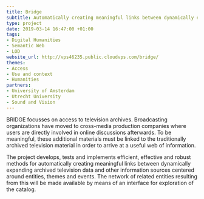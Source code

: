 ```yaml
---
title: Bridge
subtitle: Automatically creating meaningful links between dynamically expanding archived television data and other information sources centered around entities, themes and events
type: project
date: 2019-03-14 16:47:00 +01:00
tags:
- Digital Humanities
- Semantic Web
- LOD
website_url: http://vps46235.public.cloudvps.com/bridge/
themes:
- Access
- Use and context
- Humanities
partners:
- University of Amsterdam
- Utrecht University
- Sound and Vision
---
```


BRIDGE focusses on access to television archives. Broadcasting organizations have moved to cross-media production companies where users are directly involved in online discussions afterwards. To be meaningful, these additional materials must be linked to the traditionally archived television material in order to arrive at a useful web of information.

The project develops, tests and implements efficient, effective and robust methods for automatically creating meaningful links between dynamically expanding archived television data and other information sources centered around entities, themes and events. The network of related entities resulting from this will be made available by means of an interface for exploration of the catalog.